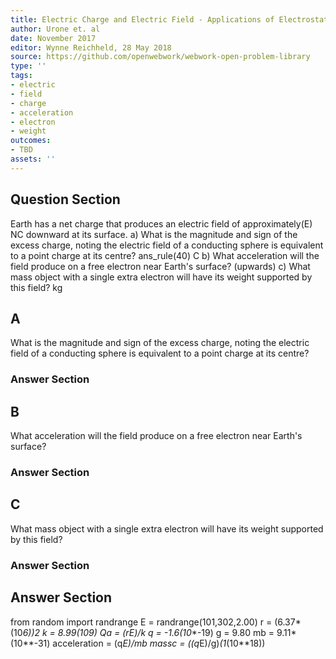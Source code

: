 ```yaml
---
title: Electric Charge and Electric Field - Applications of Electrostatics
author: Urone et. al
date: November 2017
editor: Wynne Reichheld, 28 May 2018
source: https://github.com/openwebwork/webwork-open-problem-library
type: ''
tags:
- electric
- field
- charge
- acceleration
- electron
- weight
outcomes:
- TBD
assets: ''
---
```


## Question Section 

Earth has a net charge that produces an electric field of approximately(E) NC downward at its surface.
a) What is the magnitude and sign of the excess charge, noting the electric field of a conducting sphere is equivalent to a point charge at its centre? 
ans_rule(40) C
b) What acceleration will the field produce on a free electron near Earth's surface? 
 (upwards)
c) What mass object with a single extra electron will have its weight supported by this field?
 kg
## A
What is the magnitude and sign of the excess charge, noting the electric field of a conducting sphere is equivalent to a point charge at its centre? 
### Answer Section
## B
What acceleration will the field produce on a free electron near Earth's surface? 
### Answer Section
## C
What mass object with a single extra electron will have its weight supported by this field?
### Answer Section


## Answer Section

from random import randrange
E = randrange(101,302,2.00)
r = (6.37*(10**6))**2 
k = 8.99*(10**9)
Qa = (r*E)/k
q = -1.6*(10**-19)
g = 9.80
mb = 9.11*(10**-31)
acceleration = (q*E)/mb
massc = ((q*E)/g)*(1*(10**18))